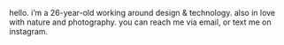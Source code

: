 hello. i’m a 26-year-old working around design & technology. also in love with nature and photography. you can reach me via email, or text me on instagram.

<!---
sauer-adrian/sauer-adrian is a ✨ special ✨ repository because its `README.md` (this file) appears on your GitHub profile.
You can click the Preview link to take a look at your changes.
--->
